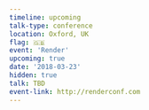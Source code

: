```yaml
---
timeline: upcoming
talk-type: conference
location: Oxford, UK
flag: 🇬🇧
event: 'Render'
upcoming: true
date: '2018-03-23'
hidden: true
talk: TBD
event-link: http://renderconf.com
---
```

